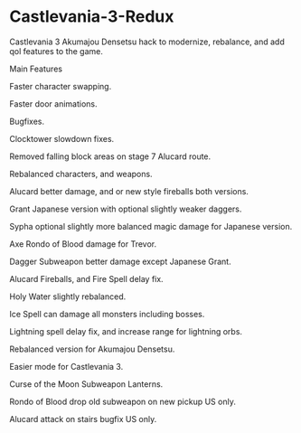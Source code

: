 # Castlevania-3-Redux

Castlevania 3 Akumajou Densetsu hack to modernize, rebalance, and add qol features to the game.


Main Features

Faster character swapping.

Faster door animations.

Bugfixes.

Clocktower slowdown fixes.

Removed falling block areas on stage 7 Alucard route.

Rebalanced characters, and weapons.

Alucard better damage, and or new style fireballs both versions.

Grant Japanese version with optional slightly weaker daggers.

Sypha optional slightly more balanced magic damage for Japanese version.

Axe Rondo of Blood damage for Trevor.

Dagger Subweapon better damage except Japanese Grant.

Alucard Fireballs, and Fire Spell delay fix.

Holy Water slightly rebalanced.

Ice Spell can damage all monsters including bosses.

Lightning spell delay fix, and increase range for lightning orbs.

Rebalanced version for Akumajou Densetsu.

Easier mode for Castlevania 3.

Curse of the Moon Subweapon Lanterns.

Rondo of Blood drop old subweapon on new pickup US only.

Alucard attack on stairs bugfix US only.


